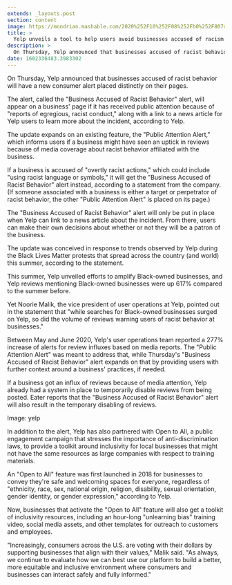```yaml
--- 
extends: _layouts.post 
section: content 
image: https://mondrian.mashable.com/2020%252F10%252F08%252Fb0%252F807db3a00614405d942b9624ffdd1651.f3b4e.jpg%252F1200x630.jpg?signature=QGbMO3e7UV9vRbzH1M9uvvCTx3I= 
title: > 
  Yelp unveils a tool to help users avoid businesses accused of racism 
description: > 
  On Thursday, Yelp announced that businesses accused of racist behavior will have a new consumer alert placed distinctly on their pages.If a business is accused of "overtly racist actions," which could include "using racist language or symbols," it will get the "Business Accused of Racist Behavior" alert instead, according to a statement from the company.The "Business Accused of Racist Behavior" alert will only be put in place when Yelp can link to a news article about the incident.This summer, Yelp unveiled efforts to amplify Black-owned businesses, and Yelp reviews mentioning Black-owned businesses were up 617% compared to the summer before.Eater reports that the "Business Accused of Racist Behavior" alert will also result in the temporary disabling of reviews. 
date: 1602336483.3983302 
--- 
```

On Thursday, Yelp announced that businesses accused of racist behavior will have a new consumer alert placed distinctly on their pages.

The alert, called the "Business Accused of Racist Behavior" alert, will appear on a business' page if it has received public attention because of "reports of egregious, racist conduct," along with a link to a news article for Yelp users to learn more about the incident, according to Yelp.

The update expands on an existing feature, the "Public Attention Alert," which informs users if a business might have seen an uptick in reviews because of media coverage about racist behavior affiliated with the business.

If a business is accused of "overtly racist actions," which could include "using racist language or symbols," it will get the "Business Accused of Racist Behavior" alert instead, according to a statement from the company. (If someone associated with a business is either a target or perpetrator of racist behavior, the other "Public Attention Alert" is placed on its page.)

The "Business Accused of Racist Behavior" alert will only be put in place when Yelp can link to a news article about the incident. From there, users can make their own decisions about whether or not they will be a patron of the business.

The update was conceived in response to trends observed by Yelp during the Black Lives Matter protests that spread across the country (and world) this summer, according to the statement.

This summer, Yelp unveiled efforts to amplify Black-owned businesses, and Yelp reviews mentioning Black-owned businesses were up 617% compared to the summer before.

Yet Noorie Malik, the vice president of user operations at Yelp, pointed out in the statement that "while searches for Black-owned businesses surged on Yelp, so did the volume of reviews warning users of racist behavior at businesses."

Between May and June 2020, Yelp's user operations team reported a 277% increase of alerts for review influxes based on media reports. The "Public Attention Alert" was meant to address that, while Thursday's "Business Accused of Racist Behavior" alert expands on that by providing users with further context around a business' practices, if needed.

If a business got an influx of reviews because of media attention, Yelp already had a system in place to temporarily disable reviews from being posted. Eater reports that the "Business Accused of Racist Behavior" alert will also result in the temporary disabling of reviews.

Image: yelp

In addition to the alert, Yelp has also partnered with Open to All, a public engagement campaign that stresses the importance of anti-discrimination laws, to provide a toolkit around inclusivity for local businesses that might not have the same resources as large companies with respect to training materials.

An "Open to All" feature was first launched in 2018 for businesses to convey they're safe and welcoming spaces for everyone, regardless of "ethnicity, race, sex, national origin, religion, disability, sexual orientation, gender identity, or gender expression," according to Yelp.

Now, businesses that activate the "Open to All" feature will also get a toolkit of inclusivity resources, including an hour-long "unlearning bias" training video, social media assets, and other templates for outreach to customers and employees.

"Increasingly, consumers across the U.S. are voting with their dollars by supporting businesses that align with their values," Malik said. "As always, we continue to evaluate how we can best use our platform to build a better, more equitable and inclusive environment where consumers and businesses can interact safely and fully informed."